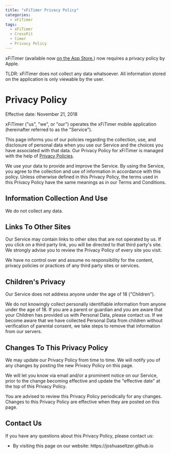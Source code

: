 ```yaml
---
title: "xFiTimer Privacy Policy"
categories:
  - xFiTimer
tags:
  - xFiTimer
  - CrossFit
  - timer
  - Privacy Policy
---
```


xFiTimer (available now [on the App Store.](https://joshuaseltzer.github.io/xfitimer/)) now requires a privacy policy by Apple.

TLDR: xFiTimer does not collect any data whatsoever.  All information stored on the application is only viewable by the user.

<h1>Privacy Policy</h1>

<p>Effective date: November 21, 2018</p>

<p>xFiTimer ("us", "we", or "our") operates the xFiTimer mobile application (hereinafter referred to as the "Service").</p>

<p>This page informs you of our policies regarding the collection, use, and disclosure of personal data when you use our Service and the choices you have associated with that data. Our Privacy Policy for xFiTimer is managed with the help of <a href="https://privacypolicies.com/free-privacy-policy-generator/">Privacy Policies</a>.</p>

<p>We use your data to provide and improve the Service. By using the Service, you agree to the collection and use of information in accordance with this policy. Unless otherwise defined in this Privacy Policy, the terms used in this Privacy Policy have the same meanings as in our Terms and Conditions.</p>

<h2>Information Collection And Use</h2>

<p>We do not collect any data.</p>

<h2>Links To Other Sites</h2>
<p>Our Service may contain links to other sites that are not operated by us. If you click on a third party link, you will be directed to that third party's site. We strongly advise you to review the Privacy Policy of every site you visit.</p>
<p>We have no control over and assume no responsibility for the content, privacy policies or practices of any third party sites or services.</p>

<h2>Children's Privacy</h2>
<p>Our Service does not address anyone under the age of 18 ("Children").</p>
<p>We do not knowingly collect personally identifiable information from anyone under the age of 18. If you are a parent or guardian and you are aware that your Children has provided us with Personal Data, please contact us. If we become aware that we have collected Personal Data from children without verification of parental consent, we take steps to remove that information from our servers.</p>

<h2>Changes To This Privacy Policy</h2>
<p>We may update our Privacy Policy from time to time. We will notify you of any changes by posting the new Privacy Policy on this page.</p>
<p>We will let you know via email and/or a prominent notice on our Service, prior to the change becoming effective and update the "effective date" at the top of this Privacy Policy.</p>
<p>You are advised to review this Privacy Policy periodically for any changes. Changes to this Privacy Policy are effective when they are posted on this page.</p>

<h2>Contact Us</h2>
<p>If you have any questions about this Privacy Policy, please contact us:</p>
<ul>
    <li>By visiting this page on our website: https://joshuaseltzer.github.io</li>
</ul>